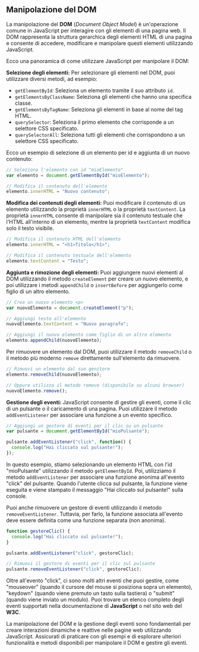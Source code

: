 ## Manipolazione del DOM

La manipolazione del **DOM** (*Document Object Model*) è un'operazione comune in JavaScript per interagire con gli elementi di una pagina web. Il DOM rappresenta la struttura gerarchica degli elementi HTML di una pagina e consente di accedere, modificare e manipolare questi elementi utilizzando JavaScript. 

Ecco una panoramica di come utilizzare JavaScript per manipolare il DOM:

**Selezione degli elementi:**
Per selezionare gli elementi nel DOM, puoi utilizzare diversi metodi, ad esempio:

- `getElementById`: Seleziona un elemento tramite il suo attributo `id`.
- `getElementsByClassName`: Seleziona gli elementi che hanno una specifica classe.
- `getElementsByTagName`: Seleziona gli elementi in base al nome del tag HTML.
- `querySelector`: Seleziona il primo elemento che corrisponde a un selettore CSS specificato.
- `querySelectorAll`: Seleziona tutti gli elementi che corrispondono a un selettore CSS specificato.

Ecco un esempio di selezione di un elemento per id e aggiunta di un nuovo contenuto:

```javascript
// Seleziona l'elemento con id "mioElemento"
var elemento = document.getElementById("mioElemento");

// Modifica il contenuto dell'elemento
elemento.innerHTML = "Nuovo contenuto";
```

**Modifica dei contenuti degli elementi:**
Puoi modificare il contenuto di un elemento utilizzando la proprietà `innerHTML` o la proprietà `textContent`. La proprietà `innerHTML` consente di manipolare sia il contenuto testuale che l'HTML all'interno di un elemento, mentre la proprietà `textContent` modifica solo il testo visibile.

```javascript
// Modifica il contenuto HTML dell'elemento
elemento.innerHTML = "<h1>Titolo</h1>";

// Modifica il contenuto testuale dell'elemento
elemento.textContent = "Testo";
```

**Aggiunta e rimozione degli elementi:**
Puoi aggiungere nuovi elementi al DOM utilizzando il metodo `createElement` per creare un nuovo elemento, e poi utilizzare i metodi `appendChild` o `insertBefore` per aggiungerlo come figlio di un altro elemento.

```javascript
// Crea un nuovo elemento <p>
var nuovoElemento = document.createElement("p");

// Aggiungi testo all'elemento
nuovoElemento.textContent = "Nuovo paragrafo";

// Aggiungi il nuovo elemento come figlio di un altro elemento
elemento.appendChild(nuovoElemento);
```

Per rimuovere un elemento dal DOM, puoi utilizzare il metodo `removeChild` o il metodo più moderno `remove` direttamente sull'elemento da rimuovere.

```javascript
// Rimuovi un elemento dal suo genitore
elemento.removeChild(nuovoElemento);

// Oppure utilizza il metodo remove (disponibile su alcuni browser)
nuovoElemento.remove();
```

**Gestione degli eventi:**
JavaScript consente di gestire gli eventi, come il clic di un pulsante o il caricamento di una pagina. Puoi utilizzare il metodo `addEventListener` per associare una funzione a un evento specifico.

```javascript
// Aggiungi un gestore di eventi per il clic su un pulsante
var pulsante = document.getElementById("mioPulsante");

pulsante.addEventListener("click", function() {
  console.log("Hai cliccato sul pulsante!");
});
```

In questo esempio, stiamo selezionando un elemento HTML con l'id "mioPulsante" utilizzando il metodo `getElementById`. Poi, utilizziamo il metodo `addEventListener` per associare una funzione anonima all'evento "click" del pulsante. Quando l'utente clicca sul pulsante, la funzione viene eseguita e viene stampato il messaggio "Hai cliccato sul pulsante!" sulla console.

Puoi anche rimuovere un gestore di eventi utilizzando il metodo `removeEventListener`. Tuttavia, per farlo, la funzione associata all'evento deve essere definita come una funzione separata (non anonima).

```javascript
function gestoreClic() {
  console.log("Hai cliccato sul pulsante!");
}

pulsante.addEventListener("click", gestoreClic);

// Rimuovi il gestore di eventi per il clic sul pulsante
pulsante.removeEventListener("click", gestoreClic);
```

Oltre all'evento "click", ci sono molti altri eventi che puoi gestire, come "mouseover" (quando il cursore del mouse si posiziona sopra un elemento), "keydown" (quando viene premuto un tasto sulla tastiera) o "submit" (quando viene inviato un modulo). Puoi trovare un elenco completo degli eventi supportati nella documentazione di **JavaScript** o nel sito web del **W3C**.

La manipolazione del DOM e la gestione degli eventi sono fondamentali per creare interazioni dinamiche e reattive nelle pagine web utilizzando JavaScript. Assicurati di praticare con gli esempi e di esplorare ulteriori funzionalità e metodi disponibili per manipolare il DOM e gestire gli eventi.